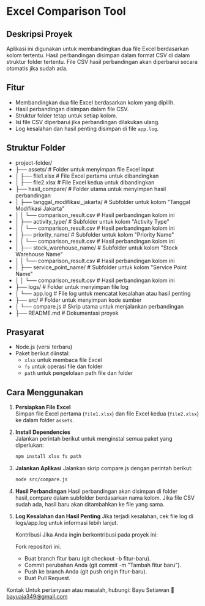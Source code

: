 # Excel Comparison Tool

## Deskripsi Proyek
Aplikasi ini digunakan untuk membandingkan dua file Excel berdasarkan kolom tertentu. Hasil perbandingan disimpan dalam format CSV di dalam struktur folder tertentu. File CSV hasil perbandingan akan diperbarui secara otomatis jika sudah ada.

## Fitur
- Membandingkan dua file Excel berdasarkan kolom yang dipilih.
- Hasil perbandingan disimpan dalam file CSV.
- Struktur folder tetap untuk setiap kolom.
- Isi file CSV diperbarui jika perbandingan dilakukan ulang.
- Log kesalahan dan hasil penting disimpan di file `app.log`.

## Struktur Folder
- project-folder/
- ├── assets/                           # Folder untuk menyimpan file Excel input
- │   ├── file1.xlsx                    # File Excel pertama untuk dibandingkan
- │   ├── file2.xlsx                    # File Excel kedua untuk dibandingkan
- ├── hasil_compare/                    # Folder utama untuk menyimpan hasil perbandingan
- │   ├── tanggal_modifikasi_jakarta/   # Subfolder untuk kolom "Tanggal Modifikasi Jakarta"
- │   │   └── comparison_result.csv     # Hasil perbandingan kolom ini
- │   ├── activity_type/                # Subfolder untuk kolom "Activity Type"
- │   │   └── comparison_result.csv     # Hasil perbandingan kolom ini
- │   ├── priority_name/                # Subfolder untuk kolom "Priority Name"
- │   │   └── comparison_result.csv     # Hasil perbandingan kolom ini
- │   ├── stock_warehouse_name/         # Subfolder untuk kolom "Stock Warehouse Name"
- │   │   └── comparison_result.csv     # Hasil perbandingan kolom ini
- │   ├── service_point_name/           # Subfolder untuk kolom "Service Point Name"
- │   │   └── comparison_result.csv     # Hasil perbandingan kolom ini
- ├── logs/                             # Folder untuk menyimpan file log
- │   └── app.log                       # File log untuk mencatat kesalahan atau hasil penting
- ├── src/                              # Folder untuk menyimpan kode sumber
- │   └── compare.js                    # Skrip utama untuk menjalankan perbandingan
- ├── README.md                         # Dokumentasi proyek

## Prasyarat
- Node.js (versi terbaru)
- Paket berikut diinstal:
  - `xlsx` untuk membaca file Excel
  - `fs` untuk operasi file dan folder
  - `path` untuk pengelolaan path file dan folder

## Cara Menggunakan

1. **Persiapkan File Excel**  
   Simpan file Excel pertama (`file1.xlsx`) dan file Excel kedua (`file2.xlsx`) ke dalam folder `assets`.

2. **Install Dependencies**  
   Jalankan perintah berikut untuk menginstal semua paket yang diperlukan:
   ```bash
   npm install xlsx fs path

3. **Jalankan Aplikasi**
    Jalankan skrip compare.js dengan perintah berikut:
    ```bash
    node src/compare.js

4. **Hasil Perbandingan**
    Hasil perbandingan akan disimpan di folder hasil_compare dalam subfolder berdasarkan nama kolom. Jika file CSV sudah ada, hasil baru akan ditambahkan ke file yang sama.

5. **Log Kesalahan dan Hasil Penting**
    Jika terjadi kesalahan, cek file log di logs/app.log untuk informasi lebih lanjut.


    Kontribusi
    Jika Anda ingin berkontribusi pada proyek ini:

    Fork repositori ini.
    - Buat branch fitur baru (git checkout -b fitur-baru).
    - Commit perubahan Anda (git commit -m "Tambah fitur baru").
    - Push ke branch Anda (git push origin fitur-baru).
    - Buat Pull Request.

Kontak
Untuk pertanyaan atau masalah, hubungi: Bayu Setiawan
📧 bayuaja349@gmail.com
